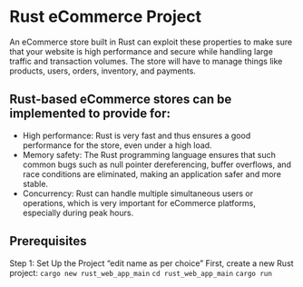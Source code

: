 # Rust eCommerce Project
An eCommerce store built in Rust can exploit these properties to make sure that your website is high performance and secure while handling large traffic and transaction volumes. The store will have to manage things like products, users, orders, inventory, and payments.

## Rust-based eCommerce stores can be implemented to provide for:
* High performance: Rust is very fast and thus ensures a good performance for the store, even under a high load.
* Memory safety: The Rust programming language ensures that such common bugs such as null pointer dereferencing, buffer overflows, and race conditions are eliminated, making an application safer and more stable.
* Concurrency: Rust can handle multiple simultaneous users or operations, which is very important for eCommerce platforms, especially during peak hours.


## Prerequisites
Step 1: Set Up the Project “edit name as per choice”
First, create a new Rust project:
`cargo new rust_web_app_main`
`cd rust_web_app_main`
`cargo run`





